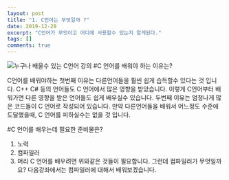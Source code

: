 ```yaml
---
layout: post
title: "1. C언어는 무엇일까 ?"
date: 2019-12-28
excerpt: "C언어가 무엇이고 어디에 사용할수 있는지 알게된다."
tags: []
comments: true
---
```

![누구나 배울수 있는 C언어 강의](./BangSH5282.github.io/assets/img/post/main.png)
#C 언어를 배워야 하는 이유는?

C언어를 배워야하는 첫번째 이유는 다른언어들을 훨씬 쉽게 습득할수
있다는 것 입니다. C++ C# 등의 언어들도 C 언어에서 많은 영향을 받았습니다.
이렇게 C언어부터 배워가면 다른 영향을 받은 언어들도 쉽게 배우실수 있습니다.
두번째 이유는 엄청나게 많은 코드들이 C 언어로 작성되어 있습니다.
만약 다른언어들을 배워서 어느정도 수준에 도달했을때, C 언어를 피하실수는
없을 것 입니다.

#C 언어를 배우는데 필요한 준비물은?

1. 노력
1. 컴파일러
1. 머리
C 언어를 배우려면 위와같은 것들이 필요합니다.
그런데 컴파일러가 무엇일까요?
다음강좌에서는 컴파일러에 대해서 배워보겠습니다.
